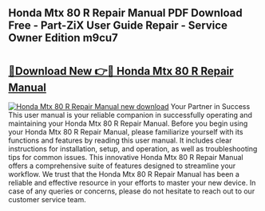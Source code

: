 ## Honda Mtx 80 R Repair Manual PDF Download Free - Part-ZiX User Guide Repair - Service Owner Edition m9cu7

# <h2><a href="http://bc78726.oget.top/?id=Honda+Mtx+80+R+Repair+Manual">🔗Download New 👉🔴 Honda Mtx 80 R Repair Manual</a></h2>

[![Honda Mtx 80 R Repair Manual new download](https://i.imgur.com/5g1atiW.png)](http://bc78726.oget.top/?id=Honda+Mtx+80+R+Repair+Manual)
Your Partner in Success This user manual is your reliable companion in successfully operating and maintaining your Honda Mtx 80 R Repair Manual. Before you begin using your Honda Mtx 80 R Repair Manual, please familiarize yourself with its functions and features by reading this user manual. It includes clear instructions for installation, setup, and operation, as well as troubleshooting tips for common issues. This innovative Honda Mtx 80 R Repair Manual offers a comprehensive suite of features designed to streamline your workflow. We trust that the Honda Mtx 80 R Repair Manual has been a reliable and effective resource in your efforts to master your new device. In case of any queries or concerns, please do not hesitate to reach out to our customer service team.
